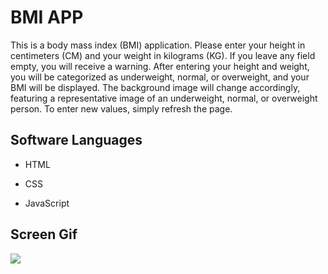 <h1>BMI APP</h1>

This is a body mass index (BMI) application. Please enter your height in centimeters (CM) and your weight in kilograms (KG). If you leave any field empty, you will receive a warning. After entering your height and weight, you will be categorized as underweight, normal, or overweight, and your BMI will be displayed. The background image will change accordingly, featuring a representative image of an underweight, normal, or overweight person. To enter new values, simply refresh the page.

<h2> Software Languages </h2>

- HTML

- CSS

- JavaScript

<h2> Screen Gif </h2>

![](bmi.gif)
